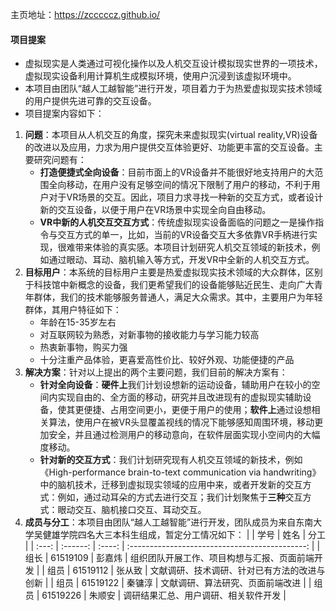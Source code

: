 主页地址：https://zcccccz.github.io/ 

#### 项目提案
* 虚拟现实是人类通过可视化操作以及人机交互设计模拟现实世界的一项技术，虚拟现实设备利用计算机生成模拟环境，使用户沉浸到该虚拟环境中。
* 本项目由团队“越人工越智能”进行开发，项目着力于为热爱虚拟现实技术领域的用户提供先进可靠的交互设备。
* 项目提案内容如下：
1. **问题**：本项目从人机交互的角度，探究未来虚拟现实(virtual reality,VR)设备的改进以及应用，力求为用户提供交互体验更好、功能更丰富的交互设备。主要研究问题有：
   * **打造便捷式全向设备**：目前市面上的VR设备并不能很好地支持用户的大范围全向移动，在用户没有足够空间的情况下限制了用户的移动，不利于用户对于VR场景的交互。因此，项目力求寻找一种新的交互方式，或者设计新的交互设备，以便于用户在VR场景中实现全向自由移动。
   * **VR中新的人机交互交互方式**：传统虚拟现实设备面临的问题之一是操作指令与交互方式的单一，比如，当前的VR设备交互大多依靠VR手柄进行实现，很难带来体验的真实感。本项目计划研究人机交互领域的新技术，例如通过眼动、耳动、脑机输入等方式，开发VR中全新的人机交互方式。
2. **目标用户**：本系统的目标用户主要是热爱虚拟现实技术领域的大众群体，区别于科技馆中新概念的设备，我们更希望我们的设备能够贴近民生、走向广大青年群体，我们的技术能够服务普通人，满足大众需求。其中，主要用户为年轻群体，其用户特征如下：
   * 年龄在15-35岁左右
   * 对互联网较为熟悉，对新事物的接收能力与学习能力较高
   * 热衷新事物，购买力强
   * 十分注重产品体验，更喜爱高性价比、较好外观、功能便捷的产品
3. **解决方案**：针对以上提出的两个主要问题，我们目前的解决方案有：
   * **针对全向设备**：**硬件上**我们计划设想新的运动设备，辅助用户在较小的空间内实现自由的、全方面的移动，研究并且改进现有的虚拟现实辅助设备，使其更便捷、占用空间更小，更便于用户的使用；**软件上**通过设想相关算法，使用户在被VR头显覆盖视线的情况下能够感知周围环境，移动更加安全，并且通过检测用户的移动意向，在软件层面实现小空间内的大幅度移动。
   * **针对新的交互方式**：我们计划研究现有人机交互领域的新技术，例如《High-performance brain-to-text communication via handwriting》中的脑机技术，迁移到虚拟现实领域的应用中来，或者开发新的交互方式：例如，通过动耳朵的方式去进行交互；我们计划聚焦于**三种**交互方式：眼动交互、脑机接口交互、耳动交互。
4. **成员与分工**：本项目由团队“越人工越智能”进行开发，团队成员为来自东南大学吴健雄学院四名大三本科生组成，暂定分工情况如下：
   |       |   学号   |  姓名  |                      分工                      |
   | :---: | :------: | :----: | :--------------------------------------------: |
   | 组长  | 61519109 | 彭嘉炜 | 组织团队开展工作、项目构想与汇报、页面前端开发 |
   | 组员  | 61519112 | 张从致 |  文献调研、技术调研、针对已有方法的改进与创新  |
   | 组员  | 61519122 | 秦镛淳 |        文献调研、算法研究、页面前端改进        |
   | 组员  | 61519226 | 朱顺安 |      调研结果汇总、用户调研、相关软件开发      |